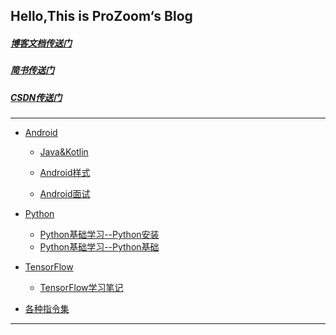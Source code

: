 ## Hello,This is ProZoom‘s Blog

##### [博客文档传送门](https://github.com/ProZoom/Blog/issues)

##### [简书传送门](http://www.jianshu.com/u/8d602265effd)

##### [CSDN传送门](http://blog.csdn.net/u014735704)

---

* [Android](https://github.com/ProZoom/Blog/issues?q=is%3Aissue+is%3Aopen+label%3AAndroid)

 	* [Java&Kotlin](https://github.com/ProZoom/Blog/issues?q=is%3Aissue+is%3Aopen+label%3AAndroid编程)
   
 	* [Android样式](https://github.com/ProZoom/Blog/issues?q=is%3Aissue+is%3Aopen+label%3AAndroid样式篇)
   	* [Android面试]()
  

* [Python](https://github.com/ProZoom/Blog/issues?q=is%3Aissue+is%3Aopen+label%3APython)
	* [Python基础学习--Python安装](https://github.com/ProZoom/Blog/issues/2)
	* [Python基础学习--Python基础](https://github.com/ProZoom/Blog/issues/3)

* [TensorFlow](https://github.com/ProZoom/Blog/issues?q=is%3Aissue+is%3Aopen+label%3ATensorFlow)
 	* [TensorFlow学习笔记]()
	
	
	
* [各种指令集](https://github.com/ProZoom/Blog/blob/master/各种指令集.md)


---

